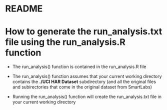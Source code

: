 # README

# How to generate the run_analysis.txt file using the run_analysis.R function

- The run_analysis() function is contained in the run_analysis.R file

- The run_analysis() function assumes that your current working directory
contains the **./UCI HAR Dataset** subdirectory (and all the original files
and subirectories that come in the original dataset from SmartLabs)

- Running the run_analysis() function will create the run_analysis.txt
file in your current working directory


